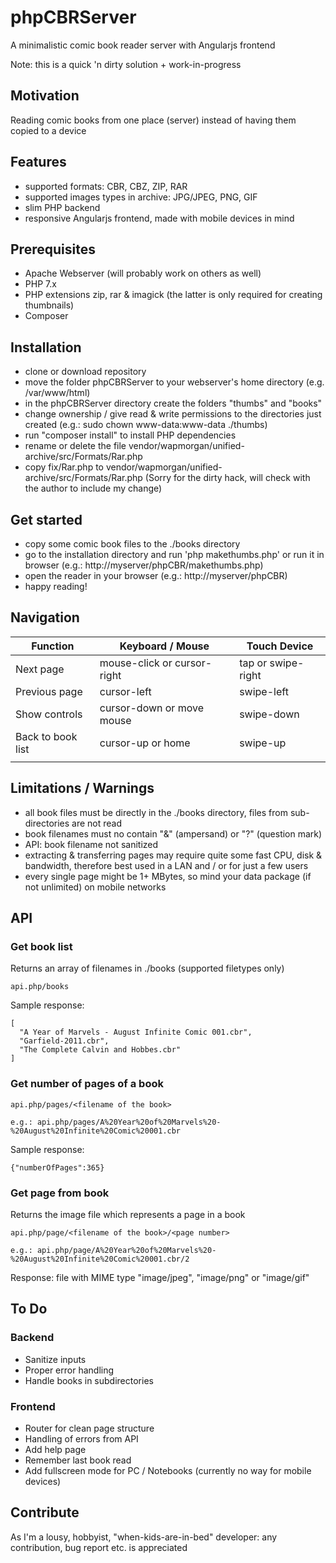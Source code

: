 # phpCBRServer
A minimalistic comic book reader server with Angularjs frontend

Note: this is a quick 'n dirty solution + work-in-progress

## Motivation
Reading comic books from one place (server) instead of having them copied to a device

## Features
* supported formats: CBR, CBZ, ZIP, RAR
* supported images types in archive: JPG/JPEG, PNG, GIF
* slim PHP backend
* responsive Angularjs frontend, made with mobile devices in mind

## Prerequisites

* Apache Webserver (will probably work on others as well)
* PHP 7.x
* PHP extensions zip, rar & imagick (the latter is only required for creating thumbnails)
* Composer

## Installation

* clone or download repository
* move the folder phpCBRServer to your webserver's home directory (e.g. /var/www/html)
* in the phpCBRServer directory create the folders "thumbs" and "books"
* change ownership / give read & write permissions to the directories just created (e.g.: sudo chown www-data:www-data ./thumbs)
* run "composer install" to install PHP dependencies
* rename or delete the file vendor/wapmorgan/unified-archive/src/Formats/Rar.php
* copy fix/Rar.php to vendor/wapmorgan/unified-archive/src/Formats/Rar.php
  (Sorry for the dirty hack, will check with the author to include my change)

## Get started
* copy some comic book files to the ./books directory
* go to the installation directory and run 'php makethumbs.php' or run it in browser (e.g.: http://myserver/phpCBR/makethumbs.php)
* open the reader in your browser (e.g.: http://myserver/phpCBR)
* happy reading!

## Navigation
| Function          | Keyboard / Mouse            | Touch Device       |
|-------------------|-----------------------------|--------------------|
| Next page         | mouse-click or cursor-right | tap or swipe-right |
| Previous page     | cursor-left                 | swipe-left         |
| Show controls     | cursor-down or move mouse   | swipe-down         |
| Back to book list | cursor-up or home           | swipe-up           |
|                                                                      |

## Limitations / Warnings
* all book files must be directly in the ./books directory, files from sub-directories are not read
* book filenames must no contain "&" (ampersand) or "?" (question mark)
* API: book filename not sanitized
* extracting & transferring pages may require quite some fast CPU, disk & bandwidth, therefore best used in a LAN and / or for just a few users
* every single page might be 1+ MBytes, so mind your data package (if not unlimited) on mobile networks

## API

### Get book list
Returns an array of filenames in ./books (supported filetypes only)
```
api.php/books
```

Sample response:
```
[
  "A Year of Marvels - August Infinite Comic 001.cbr",
  "Garfield-2011.cbr",
  "The Complete Calvin and Hobbes.cbr"
]
```

### Get number of pages of a book
```
api.php/pages/<filename of the book>

e.g.: api.php/pages/A%20Year%20of%20Marvels%20-%20August%20Infinite%20Comic%20001.cbr

```
Sample response:
```
{"numberOfPages":365}
```

### Get page from book
Returns the image file which represents a page in a book
```
api.php/page/<filename of the book>/<page number>

e.g.: api.php/page/A%20Year%20of%20Marvels%20-%20August%20Infinite%20Comic%20001.cbr/2
```
Response: file with MIME type "image/jpeg", "image/png" or "image/gif"

## To Do
### Backend
* Sanitize inputs
* Proper error handling
* Handle books in subdirectories

### Frontend
* Router for clean page structure
* Handling of errors from API
* Add help page 
* Remember last book read
* Add fullscreen mode for PC / Notebooks (currently no way for mobile devices)

## Contribute
As I'm a lousy, hobbyist, "when-kids-are-in-bed" developer: any contribution, bug report etc. is appreciated